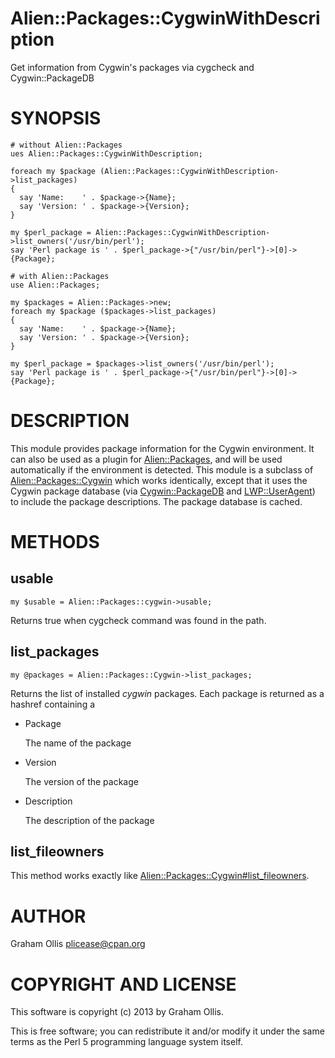 # Alien::Packages::CygwinWithDescription

Get information from Cygwin's packages via cygcheck and Cygwin::PackageDB

# SYNOPSIS

    # without Alien::Packages
    ues Alien::Packages::CygwinWithDescription;
    
    foreach my $package (Alien::Packages::CygwinWithDescription->list_packages)
    {
      say 'Name:    ' . $package->{Name};
      say 'Version: ' . $package->{Version};
    }
    
    my $perl_package = Alien::Packages::CygwinWithDescription->list_owners('/usr/bin/perl');
    say 'Perl package is ' . $perl_package->{"/usr/bin/perl"}->[0]->{Package};
    
    # with Alien::Packages
    use Alien::Packages;
    
    my $packages = Alien::Packages->new;
    foreach my $package ($packages->list_packages)
    {
      say 'Name:    ' . $package->{Name};
      say 'Version: ' . $package->{Version};
    }
    
    my $perl_package = $packages->list_owners('/usr/bin/perl');
    say 'Perl package is ' . $perl_package->{"/usr/bin/perl"}->[0]->{Package};

# DESCRIPTION

This module provides package information for the Cygwin environment.
It can also be used as a plugin for [Alien::Packages](http://search.cpan.org/perldoc?Alien::Packages), and will be
used automatically if the environment is detected.  This module is a 
subclass of [Alien::Packages::Cygwin](http://search.cpan.org/perldoc?Alien::Packages::Cygwin) which works identically, except
that it uses the Cygwin package database (via [Cygwin::PackageDB](http://search.cpan.org/perldoc?Cygwin::PackageDB) and
[LWP::UserAgent](http://search.cpan.org/perldoc?LWP::UserAgent)) to include the package descriptions.  The package
database is cached.

# METHODS

## usable

    my $usable = Alien::Packages::cygwin->usable;

Returns true when cygcheck command was found in the path.

## list\_packages

    my @packages = Alien::Packages::Cygwin->list_packages;

Returns the list of installed _cygwin_ packages.  Each package is returned
as a hashref containing a

- Package

    The name of the package

- Version

    The version of the package

- Description

    The description of the package

## list\_fileowners

This method works exactly like [Alien::Packages::Cygwin\#list\_fileowners](http://search.cpan.org/perldoc?Alien::Packages::Cygwin\#list\_fileowners).

# AUTHOR

Graham Ollis <plicease@cpan.org>

# COPYRIGHT AND LICENSE

This software is copyright (c) 2013 by Graham Ollis.

This is free software; you can redistribute it and/or modify it under
the same terms as the Perl 5 programming language system itself.
